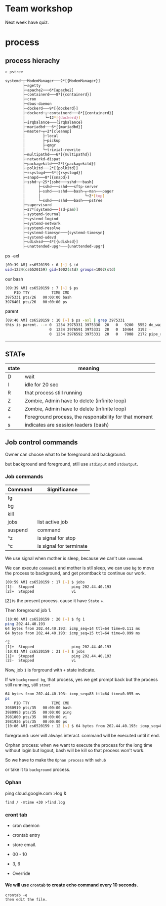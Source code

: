 # Team workshop

Next week have quiz.

# process

## process hierachy
```bash
> pstree

systemd─┬─ModemManager───2*[{ModemManager}]
        ├─agetty
        ├─apache2───6*[apache2]
        ├─containerd───8*[{containerd}]
        ├─cron
        ├─dbus-daemon
        ├─dockerd───9*[{dockerd}]
        ├─dockerd─┬─containerd───8*[{containerd}]
        │         └─12*[{dockerd}]
        ├─irqbalance───{irqbalance}
        ├─mariadbd───6*[{mariadbd}]
        ├─master─┬─2*[cleanup]
        │        ├─local
        │        ├─pickup
        │        ├─qmgr
        │        └─trivial-rewrite
        ├─multipathd───6*[{multipathd}]
        ├─networkd-dispat
        ├─packagekitd───2*[{packagekitd}]
        ├─polkitd───2*[{polkitd}]
        ├─rsyslogd───3*[{rsyslogd}]
        ├─snapd───8*[{snapd}]
        ├─sshd─┬─25*[sshd───sshd───bash]
        │      ├─sshd───sshd───sftp-server
        │      ├─sshd───sshd───bash─┬─man───pager
        │      │                    └─2*[top]
        │      └─sshd───sshd───bash───pstree
        ├─supervisord
        ├─27*[systemd───(sd-pam)]
        ├─systemd-journal
        ├─systemd-logind
        ├─systemd-network
        ├─systemd-resolve
        ├─systemd-timesyn───{systemd-timesyn}
        ├─systemd-udevd
        ├─udisksd───4*[{udisksd}]
        ├─unattended-upgr───{unattended-upgr}
```

ps -axl

```bash
[09:39 AM] cs6520159 : 6 [~] $ id
uid=1234(cs6520159) gid=1002(std) groups=1002(std)
```

our bash

```bash
[09:39 AM] cs6520159 : 7 [~] $ ps
    PID TTY          TIME CMD
3975331 pts/26   00:00:00 bash
3976401 pts/26   00:00:00 ps
```

parent

```bash
[09:40 AM] cs6520159 : 10 [~] $ ps -axl | grep 3975331
this is parent. --> 0  1234 3975331 3975330  20   0   9200  5552 do_wai Ss   pts/26     0:00 -bash  
                    0  1234 3976591 3975331  20   0  10464  3192 -      R+   pts/26     0:00 ps -axl
                    0  1234 3976592 3975331  20   0   7008  2172 pipe_r S+   pts/26     0:00 grep --color 3975331
```


<hr>

## STATe
| state | meaning                                                |
| ----- | ------------------------------------------------------ |
| D     | wait                                                   |
| I     | idle for 20 sec                                        |
| R     | that process still running                             |
| Z     | Zombie, Admin have to delete (infinite loop)           |
| Z     | Zombie, Admin have to delete (infinite loop)           |
| +     | Foreground process, the responsibility for that moment |
| s     | indicates are session leaders (bash)                   |

## Job control commands
Owner can choose what to be foreground and background.

but background and foreground, still use `stdinput` and `stdoutput`.

### Job commands
| Command | Significance            |
| ------- | ----------------------- |
| fg      |                         |
| bg      |                         |
| kill    |                         |
| jobs    | list active job         |
| suspend | command                 |
| ^z      | is signal for stop      |
| ^c      | is signal for terminate |

We use signal when mother is sleep, because we can't use `command`.

We can execute `command1`  and mother is stll sleep, we can use `bg` to move the process to background, and get promtback to continue our work.

```bash
[09:59 AM] cs6520159 : 17 [~] $ jobs
[1]-  Stopped                 ping 202.44.40.193
[2]+  Stopped                 vi
```
[2] is the present process. cause it have `State` +.

Then foreground job 1.

```bash
[10:00 AM] cs6520159 : 20 [~] $ fg 1
ping 202.44.40.193
64 bytes from 202.44.40.193: icmp_seq=14 ttl=64 time=0.111 ms
64 bytes from 202.44.40.193: icmp_seq=15 ttl=64 time=0.099 ms

^Z
[1]+  Stopped                 ping 202.44.40.193
[10:01 AM] cs6520159 : 21 [~] $ jobs
[1]+  Stopped                 ping 202.44.40.193
[2]-  Stopped                 vi
```

Now, job `1` is forground with `+` state indicate.

If we `background bg`, that process, yes we get prompt back but the process still running, still `stout`

```bash
64 bytes from 202.44.40.193: icmp_seq=83 ttl=64 time=0.055 ms
ps
    PID TTY          TIME CMD
3980919 pts/35   00:00:00 bash
3980993 pts/35   00:00:00 ping
3981000 pts/35   00:00:00 vi
3981936 pts/35   00:00:00 ps
[10:06 AM] cs6520159 : 12 [~] $ 64 bytes from 202.44.40.193: icmp_seq=84 ttl=64 time=0.076 ms
```

foreground: user will always interact.
command will be executed until it end.

Orphan process: when we want to execute the process for the long time without login
but logout, bash will be kill so that process won't work.

So we have to make the `Ophan process` with `nohub`

or take it to `background` process.

### Ophan

ping cloud.google.com >log & 

`find / -mtime +30 >find.log`


### cront tab

- cron daemon
- crontab entry
- store email.

- 00 - 10
- 3, 6
- Override

#### We will use `crontab` to create echo command every 10 seconds.

```
crontab -e 
then edit the file.
```

